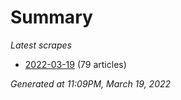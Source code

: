 # Summary
*Latest scrapes*
* [2022-03-19](https://github.com/nuuuwan/news_lk/blob/data/news_lk.2022-03-19.json) (79 articles)

*Generated at 11:09PM, March 19, 2022*